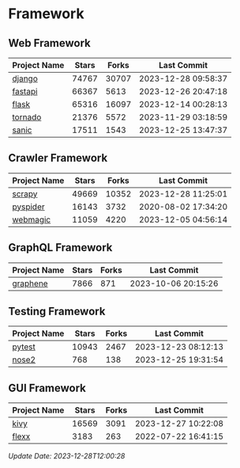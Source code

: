 # Framework

## Web Framework
| Project Name | Stars | Forks | Last Commit |
| ------------ | ----- | ----- | ----------- |
| [django](https://github.com/django/django) | 74767 | 30707 | 2023-12-28 09:58:37 |
| [fastapi](https://github.com/tiangolo/fastapi) | 66367 | 5613 | 2023-12-26 20:47:18 |
| [flask](https://github.com/pallets/flask) | 65316 | 16097 | 2023-12-14 00:28:13 |
| [tornado](https://github.com/tornadoweb/tornado) | 21376 | 5572 | 2023-11-29 03:18:59 |
| [sanic](https://github.com/sanic-org/sanic) | 17511 | 1543 | 2023-12-25 13:47:37 |

## Crawler Framework
| Project Name | Stars | Forks | Last Commit |
| ------------ | ----- | ----- | ----------- |
| [scrapy](https://github.com/scrapy/scrapy) | 49669 | 10352 | 2023-12-28 11:25:01 |
| [pyspider](https://github.com/binux/pyspider) | 16143 | 3732 | 2020-08-02 17:34:20 |
| [webmagic](https://github.com/code4craft/webmagic) | 11059 | 4220 | 2023-12-05 04:56:14 |

## GraphQL Framework
| Project Name | Stars | Forks | Last Commit |
| ------------ | ----- | ----- | ----------- |
| [graphene](https://github.com/graphql-python/graphene) | 7866 | 871 | 2023-10-06 20:15:26 |

## Testing Framework
| Project Name | Stars | Forks | Last Commit |
| ------------ | ----- | ----- | ----------- |
| [pytest](https://github.com/pytest-dev/pytest) | 10943 | 2467 | 2023-12-23 08:12:13 |
| [nose2](https://github.com/nose-devs/nose2) | 768 | 138 | 2023-12-25 19:31:54 |

## GUI Framework
| Project Name | Stars | Forks | Last Commit |
| ------------ | ----- | ----- | ----------- |
| [kivy](https://github.com/kivy/kivy) | 16569 | 3091 | 2023-12-27 10:22:08 |
| [flexx](https://github.com/flexxui/flexx) | 3183 | 263 | 2022-07-22 16:41:15 |

*Update Date: 2023-12-28T12:00:28*